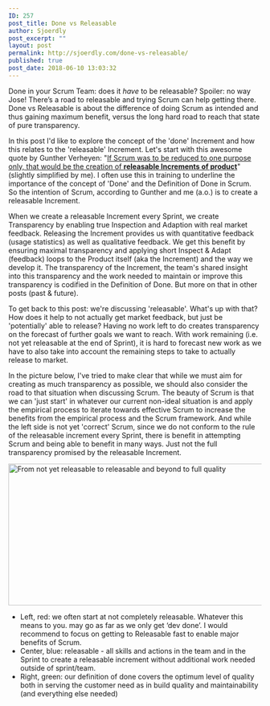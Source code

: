 ```yaml
---
ID: 257
post_title: Done vs Releasable
author: Sjoerdly
post_excerpt: ""
layout: post
permalink: http://sjoerdly.com/done-vs-releasable/
published: true
post_date: 2018-06-10 13:03:32
---
```

Done in your Scrum Team: does it <em>have </em>to be releasable? Spoiler: no way Jose! There’s a road to releasable and trying Scrum can help getting there. Done vs Releasable is about the difference of doing Scrum as intended and thus gaining maximum benefit, versus the long hard road to reach that state of pure transparency.

In this post I'd like to explore the concept of the 'done' Increment and how this relates to the 'releasable' Increment. Let's start with this awesome quote by Gunther Verheyen: "<a href="https://www.scrum.org/resources/blog/done-heart-scrum">If Scrum was to be reduced to one purpose only, that would be the creation of <strong>releasable Increments of product</strong></a>" (slightly simplified by me). I often use this in training to underline the importance of the concept of 'Done' and the Definition of Done in Scrum. So the intention of Scrum, according to Gunther and me (a.o.) is to create a releasable Increment.

When we create a releasable Increment every Sprint, we create Transparency by enabling true Inspection and Adaption with real market feedback. Releasing the Increment provides us with quantitative feedback (usage statistics) as well as qualitative feedback. We get this benefit by ensuring maximal transparency and applying short Inspect &amp; Adapt (feedback) loops to the Product itself (aka the Increment) and the way we develop it. The transparency of the Increment, the team's shared insight into this transparency and the work needed to maintain or improve this transparency is codified in the Definition of Done. But more on that in other posts (past &amp; future).

To get back to this post: we're discussing 'releasable'. What's up with that? How does it help to not actually get market feedback, but just be 'potentially' able to release? Having no work left to do creates transparency on the forecast of further goals we want to reach. With work remaining (i.e. not yet releasable at the end of Sprint), it is hard to forecast new work as we have to also take into account the remaining steps to take to actually release to market.

In the picture below, I've tried to make clear that while we must aim for creating as much transparency as possible, we should also consider the road to that situation when discussing Scrum. The beauty of Scrum is that we can 'just start' in whatever our current non-ideal situation is and apply the empirical process to iterate towards effective Scrum to increase the benefits from the empirical process and the Scrum framework. And while the left side is not yet 'correct' Scrum, since we do not conform to the rule of the releasable increment every Sprint, there is benefit in attempting Scrum and being able to benefit in many ways. Just not the full transparency promised by the releasable Increment.

<a href="http://sjoerdly.com/wp/wp-content/uploads/2018/06/shades-of-done-correct-Scrum.jpg"><img class="alignnone wp-image-263 size-full" src="http://sjoerdly.com/wp/wp-content/uploads/2018/06/shades-of-done-correct-Scrum.jpg" alt="From not yet releasable to releasable and beyond to full quality" width="1136" height="282" /></a>
<ul>
 	<li>Left, red: we often start at not completely releasable. Whatever this means to you. may go as far as we only get ‘dev done’. I would recommend to focus on getting to Releasable fast to enable major benefits of Scrum.</li>
 	<li>Center, blue: releasable - all skills and actions in the team and in the Sprint to create a releasable increment without additional work needed outside of sprint/team.</li>
 	<li>Right, green: our definition of done covers the optimum level of quality both in serving the customer need as in build quality and maintainability (and everything else needed)</li>
</ul>